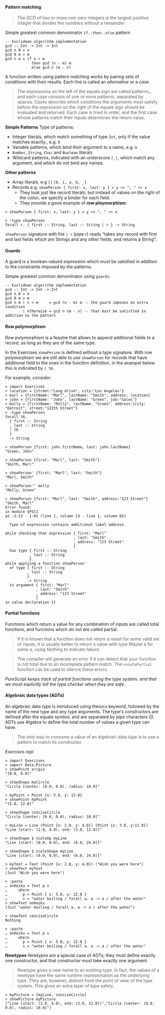#### Pattern matching

> The GCD of two or more non-zero integers is the largest positive integer that divides the numbers without a remainder.

Simple greatest common denominator `if..then..else` pattern
```
-- Euclidean algorithm implementation
gcd :: Int -> Int -> Int
gcd n 0 = n
gcd 0 m = m
gcd n m = if n > m
            then gcd (n - m) m
            else gcd n (m - n)
```

A function written using pattern matching works by pairing sets of conditions with their results. Each line is called an *alternative* or a *case*.
> The expressions on the left of the equals sign are called patterns,, and each case consists of one or more patterns, separated by spaces. Cases describe which conditions the arguments must satisfy before the expression on the right of the equals sign should be evaluated and returned. Each case is tried in order, and the first case whose patterns match their inputs determines the return value.

**Simple Patterns**
Type of patterns:
- Integer literals, which match something of type `Int`, only if the value matches exactly., e.g. `0`
- Variable patterns, which bind their argument to a name, e.g. `m`
- `Number`, `String`, `Char` and `Boolean` literals
- Wildcard patterns, indicated with an underscore `(_)`, which match any argument, and which do not bind any names.

**Other patterns**
- Array literals, e.g `[]` `[0, 1, a, b, _]`
- Records e.g. `showPerson { first: x, last: y } = y <> ", " <> x`
  -  They look just like record literals, but instead of values on the right of the colon, we specify a binder for each field.
  - They provide a good example of **row ploymorphism**:
```
> showPerson { first: x, last: y } = y <> ", " <> x

> :type showPerson
forall r. { first :: String, last :: String | r } -> String
```
`showPerson` signature with the `| r` (pipe r) reads "takes any record with first and last fields which are Strings and any other fields, and returns a String".

#### Guards

A guard is a boolean-valued expression which must be satisfied in addition to the constraints imposed by the patterns. 

Simple greatest common denominator using `guards`:
```
-- Euclidean algorithm implementation
gcd :: Int -> Int -> Int
gcd n 0 = n
gcd 0 m = m
gcd n m | n > m     = gcd (n - m) m -- the guard imposes an extra condition 
        | otherwise = gcd n (m - n) -- that must be satisfied in addition to the pattern
```

#### Row polymorphism
Row polymorphism is a feautre that allows to append additional fields to a record, as long
as they are of the same type.

In the Exercises `showPerson` is defined without a type signature. With row polymorphism we are still able to use `showPerson` for records that have additional field to the ones in the function definition, in the exampel below this is indicated by `| t6`.

For example, consider:
```
> import Exercises
> location = {street:"Long drive", city:"Los Angeles"}
> marl = {firstName: "Marl", lastName: "Smith", address: location}
> john = {firstName: "John", lastName: "Green", job:"Sales"}
> molly = {firstName: "Molly", lastName: "Green", address:{city: "Detroit", street:"123th Street"}
> :type showPerson
forall t6.
  { first :: String
  , last :: String
  | t6
  }
  -> String

> showPerson {first: john.firstName, last: john.lastName}        
"Green, John"

> showPerson {first: "Marl", last: "Smith"}              
"Smith, Marl"

> showPerson' {first: "Marl", last: "Smith"}
"Marl, Smith"

> showPerson'' molly
"Molly, Green"

> showPerson {first: "Marl", last: "Smith", address:"123 Street"} 
"Smith, Marl"
Error found:
in module $PSCI
at :1:13 - 1:65 (line 1, column 13 - line 1, column 65)

  Type of expression contains additional label address.

while checking that expression { first: "Marl"        
                               , last: "Smith"        
                               , address: "123 Street"
                               }
  has type { first :: String
           , last :: String 
           }
while applying a function showPerson'
  of type { first :: String
          , last :: String 
          }
          -> String        
  to argument { first: "Marl"        
              , last: "Smith"        
              , address: "123 Street"
              }
in value declaration it
```


#### Partial functions
Functions which return a value for any combination of inputs are called total functions, and functions which do not are called partial.

> If it is known that a function does not return a result for some valid set of inputs, it is usually better to return a value with type Maybe a for some a, using Nothing to indicate failure.

> The compiler will generate an error if it can detect that your function is not total due to an incomplete pattern match. The `unsafePartial` function can be used to silence these errors 

*PureScript keeps track of partial functions using the type system, and that we must explicitly tell the type checker when they are safe.*


#### Algebraic data types (ADTs)
An algebraic data type is introduced using the`data` keyword, followed by the name of the new type and any type arguments. The type's constructors are defined after the equals symbol, and are separated by pipe characters (|).
ADTs use Algebra to define the total number of values a given type can have.

> The only way to consume a value of an algebraic data type is to use a pattern to match its constructor.

*Exercises repl*
```
> import Exercises
> import Data.Picture
> showPoint origin
"(0.0, 0.0)"

> showShape myCircle
"Circle [center: (0.0, 0.0), radius: 10.0]"

> myPoint = Point {x: 5.0, y: 12.0}
> showPoint myPoint
"(5.0, 12.0)"

> showShape conciseCircle
"Circle [center: (0.0, 0.0), radius: 10.0]"

> myLine = Line (Point {x: 2.0, y: 4.0}) (Point {x: 3.0, y:12.0})
"Line [start: (2.0, 4.0), end: (3.0, 12.0)]"

> showShape $ scaleUp myLine
"Line [start: (0.0, 0.0), end: (6.0, 24.0)]"

> showShape $ scaleShape myLine
"Line [start: (0.0, 0.0), end: (6.0, 24.0)]"

> myText = Text (Point {x: 2.0, y: 4.0}) ("Wish you were here")
> showText myText
(Just "Wish you were here")

> :paste                                               
… anHaiku = Text p s
…     where 
…       p = Point { x: 5.0, y: 12.0 }
…       s = "water boiling / forall a. a -> a / after the water"
> showText anHaiku
(Just "water boiling / forall a. a -> a / after the water")

> showText conciseCircle
Nothing

> :paste                                               
… anHaiku = Text p s
…     where 
…       p = Point { x: 5.0, y: 12.0 }
…       s = "water boiling / forall a. a -> a / after the water"
```

**Newtypes**
*Newtypes* are a special case of ADTs; they must define exactly one constructor, and that constructor must take exactly one argument.
> Newtype gives a new name to an existing type. In fact, the values of a newtype have the same runtime representation as the underlying type. They are, however, distinct from the point of view of the type system. This gives an extra layer of type safety.

```
> myPicture = [myLine, conciseCircle]
> showPicture myPicture
["Line [start: (2.0, 4.0), end: (3.0, 12.0)]","Circle [center: (0.0, 0.0), radius: 10.0]"]
```

